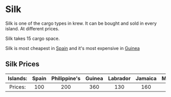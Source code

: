 
# Silk

Silk is one of the cargo types in krew. It can be bought and sold in every island. At different prices.

Silk takes 15 cargo space.

Silk is most cheapest in [Spain](/islands/spain.md) and it's most expensive in [Guinea](/islands/guinea.md)

## Silk Prices
|Islands:|Spain|Philippine's|Guinea|Labrador|Jamaica|Malaysia|Cuba|Barbados|Brazil|Taiwan| 
|:-:|:-:|:-:|:-:|:-:|:-:|:-:|:-:|:-:|:-:|:-:|
|Prices:|100|200|360|130|160|175|175|250|330|300|